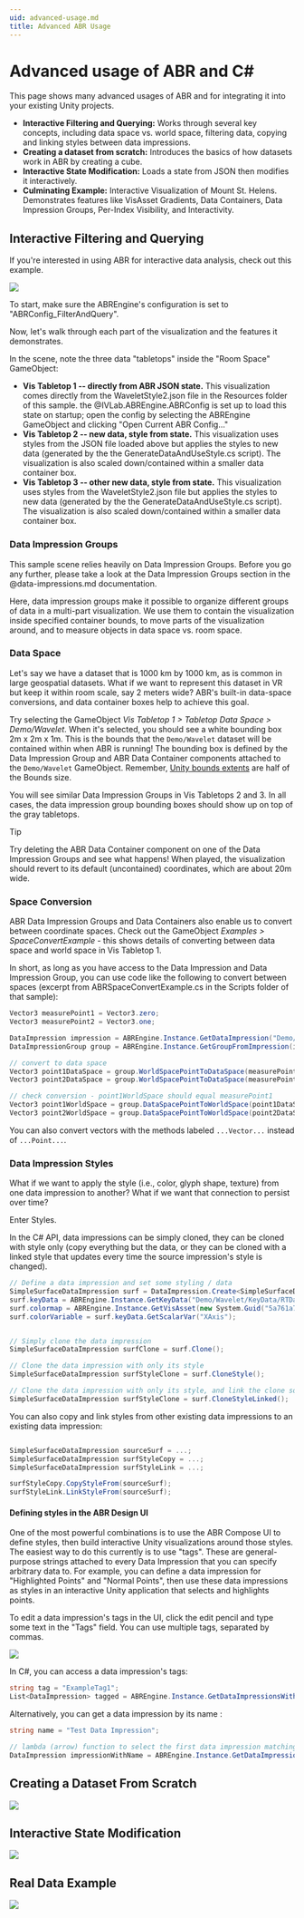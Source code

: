 ```yaml
---
uid: advanced-usage.md
title: Advanced ABR Usage
---
```


# Advanced usage of ABR and C#

This page shows many advanced usages of ABR and for integrating it into your
existing Unity projects.

- **Interactive Filtering and Querying:** Works through several key concepts,
  including data space vs. world space, filtering data, copying and linking
  styles between data impressions.
- **Creating a dataset from scratch:** Introduces the basics of how datasets
  work in ABR by creating a cube.
- **Interactive State Modification:** Loads a state from JSON then modifies it
interactively.
- **Culminating Example:** Interactive Visualization of Mount St. Helens.
  Demonstrates features like VisAsset Gradients, Data Containers, Data
  Impression Groups, Per-Index Visibility, and Interactivity.


## Interactive Filtering and Querying

If you're interested in using ABR for interactive data analysis, check out this example.

![](../resources/example-filter-query.png)


To start, make sure the ABREngine's configuration is set to
"ABRConfig_FilterAndQuery".

Now, let's walk through each part of the visualization and the features it
demonstrates.



In the scene, note the three data "tabletops" inside the "Room Space"
GameObject:
- **Vis Tabletop 1 -- directly from ABR JSON state.** This visualization comes directly from the WaveletStyle2.json file in the Resources folder of this sample. the @IVLab.ABREngine.ABRConfig is set up to load this state on startup; open the config by selecting the ABREngine GameObject and clicking "Open Current ABR Config..."
- **Vis Tabletop 2 -- new data, style from state.** This visualization uses styles from the JSON file loaded above but applies the styles to new data (generated by the the GenerateDataAndUseStyle.cs script). The visualization is also scaled down/contained within a smaller data container box.
- **Vis Tabletop 3 -- other new data, style from state.** This visualization uses styles from the WaveletStyle2.json file but applies the styles to new data (generated by the the GenerateDataAndUseStyle.cs script). The visualization is also scaled down/contained within a smaller data container box.



### Data Impression Groups

This sample scene relies heavily on Data Impression Groups. Before you go any further, please take a look at the Data Impression Groups section in the @data-impressions.md documentation.


Here, data impression groups make it possible to organize different groups of data in a multi-part visualization. We use them to contain the visualization inside specified container bounds, to move parts of the visualization around, and to measure objects in data space vs. room space.


### Data Space

Let's say we have a dataset that is 1000 km by 1000 km, as is common in large
geospatial datasets. What if we want to represent this dataset in VR but keep it
within room scale, say 2 meters wide? ABR's built-in data-space conversions,
and data container boxes help to achieve this goal.


Try selecting the GameObject *Vis Tabletop 1 > Tabletop Data Space > Demo/Wavelet*. When it's selected, you should see a white bounding box 2m x 2m x 1m. This is the bounds that the `Demo/Wavelet` dataset will be contained within when ABR is running! The bounding box is defined by the Data Impression Group and ABR Data Container components attached to the `Demo/Wavelet` GameObject. Remember, [Unity bounds extents](https://docs.unity3d.com/ScriptReference/Bounds-extents.html) are half of the Bounds size.


You will see similar Data Impression Groups in Vis Tabletops 2 and 3. In all cases, the data impression group bounding boxes should show up on top of the gray tabletops.


> [!TIP]
> Try deleting the ABR Data Container component on one of the Data Impression Groups and see what happens! When played, the visualization should revert to its default (uncontained) coordinates, which are about 20m wide.


### Space Conversion

ABR Data Impression Groups and Data Containers also enable us to convert between coordinate spaces. Check out the GameObject *Examples > SpaceConvertExample* - this shows details of converting between data space and world space in Vis Tabletop 1.

In short, as long as you have access to the Data Impression and Data Impression Group, you can use code like the following to convert between spaces (excerpt from ABRSpaceConvertExample.cs in the Scripts folder of that sample):

```cs
Vector3 measurePoint1 = Vector3.zero;
Vector3 measurePoint2 = Vector3.one;

DataImpression impression = ABREngine.Instance.GetDataImpression("Demo/Wavelet/KeyData/RTData100");
DataImpressionGroup group = ABREngine.Instance.GetGroupFromImpression(impression);

// convert to data space
Vector3 point1DataSpace = group.WorldSpacePointToDataSpace(measurePoint1.position);
Vector3 point2DataSpace = group.WorldSpacePointToDataSpace(measurePoint2.position);

// check conversion - point1WorldSpace should equal measurePoint1
Vector3 point1WorldSpace = group.DataSpacePointToWorldSpace(point1DataSpace);
Vector3 point2WorldSpace = group.DataSpacePointToWorldSpace(point2DataSpace);
```

You can also convert vectors with the methods labeled `...Vector...` instead of `...Point...`.


### Data Impression Styles


What if we want to apply the style (i.e., color, glyph shape, texture) from one data impression to another? What if we want that connection to persist over time?

Enter Styles.

In the C# API, data impressions can be simply cloned, they can be cloned with style only (copy everything but the data, or they can be cloned with a linked style that updates every time the source impression's style is changed).

```cs
// Define a data impression and set some styling / data
SimpleSurfaceDataImpression surf = DataImpression.Create<SimpleSurfaceDataImpression>("example surface");
surf.keyData = ABREngine.Instance.GetKeyData("Demo/Wavelet/KeyData/RTData100");
surf.colormap = ABREngine.Instance.GetVisAsset(new System.Guid("5a761a72-8bcb-11ea-9265-005056bae6d8"));
surf.colorVariable = surf.keyData.GetScalarVar("XAxis");


// Simply clone the data impression
SimpleSurfaceDataImpression surfClone = surf.Clone();

// Clone the data impression with only its style
SimpleSurfaceDataImpression surfStyleClone = surf.CloneStyle();

// Clone the data impression with only its style, and link the clone so it gets updated every time the original `surf` gets updated
SimpleSurfaceDataImpression surfStyleClone = surf.CloneStyleLinked();
```


You can also copy and link styles from other existing data impressions to an existing data impression:

```cs

SimpleSurfaceDataImpression sourceSurf = ...;
SimpleSurfaceDataImpression surfStyleCopy = ...;
SimpleSurfaceDataImpression surfStyleLink = ...;

surfStyleCopy.CopyStyleFrom(sourceSurf);
surfStyleLink.LinkStyleFrom(sourceSurf);
```


#### Defining styles in the ABR Design UI

One of the most powerful combinations is to use the ABR Compose UI to define styles, then build interactive Unity visualizations around those styles. The easiest way to do this currently is to use "tags". These are general-purpose strings attached to every Data Impression that you can specify arbitrary data to. For example, you can define a data impression for "Highlighted Points" and "Normal Points", then use these data impressions as styles in an interactive Unity application that selects and highlights points.

To edit a data impression's tags in the UI, click the edit pencil and type some text in the "Tags" field. You can use multiple tags, separated by commas.

![](../resources/tags.png)


In C#, you can access a data impression's tags:

```cs
string tag = "ExampleTag1";
List<DataImpression> tagged = ABREngine.Instance.GetDataImpressionsWithTag(tag);
```

Alternatively, you can get a data impression by its name :

```cs
string name = "Test Data Impression";

// lambda (arrow) function to select the first data impression matching the criteria `di.name == name`
DataImpression impressionWithName = ABREngine.Instance.GetDataImpression(di => di.name == name);
```


## Creating a Dataset From Scratch

![](../resources/example-loaddata.png)

## Interactive State Modification

![](../resources/example-interactivestate.png)

## Real Data Example

![](../resources/example-mtsthelens.png)